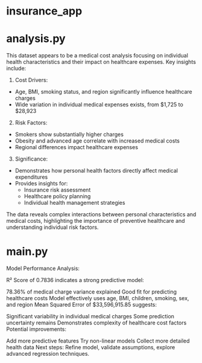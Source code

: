 # insurance_app

# analysis.py
This dataset appears to be a medical cost analysis focusing on individual health characteristics and their impact on healthcare expenses. Key insights include:

1. Cost Drivers:
- Age, BMI, smoking status, and region significantly influence healthcare charges
- Wide variation in individual medical expenses exists, from $1,725 to $28,923

2. Risk Factors:
- Smokers show substantially higher charges
- Obesity and advanced age correlate with increased medical costs
- Regional differences impact healthcare expenses

3. Significance:
- Demonstrates how personal health factors directly affect medical expenditures
- Provides insights for:
  - Insurance risk assessment
  - Healthcare policy planning
  - Individual health management strategies

The data reveals complex interactions between personal characteristics and medical costs, highlighting the importance of preventive healthcare and understanding individual risk factors.

# main.py
Model Performance Analysis:

R² Score of 0.7836 indicates a strong predictive model:

78.36% of medical charge variance explained
Good fit for predicting healthcare costs
Model effectively uses age, BMI, children, smoking, sex, and region
Mean Squared Error of $33,596,915.85 suggests:

Significant variability in individual medical charges
Some prediction uncertainty remains
Demonstrates complexity of healthcare cost factors
Potential improvements:

Add more predictive features
Try non-linear models
Collect more detailed health data
Next steps: Refine model, validate assumptions, explore advanced regression techniques.
